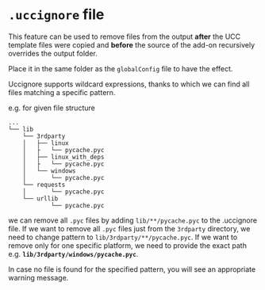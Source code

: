 # `.uccignore` file

This feature can be used to remove files from the output **after** the UCC template files were copied and **before** the source of the 
add-on recursively overrides the output folder.

Place it in the same folder as the `globalConfig` file to have the effect.

Uccignore supports wildcard expressions, thanks to which we can find all files matching a specific pattern.

e.g. for given file structure 

```
...
└── lib
    └── 3rdparty
    │   ├── linux
    │   ├   └── pycache.pyc
    │   ├── linux_with_deps
    │   ├   └── pycache.pyc
    │   └── windows
    │       └── pycache.pyc
    └── requests
    │       └── pycache.pyc
    └── urllib
            └── pycache.pyc
```  

we can remove all `.pyc` files by adding `lib/**/pycache.pyc` to the .uccignore file. 
If we want to remove all `.pyc` files just from the `3rdparty` directory, we need to change pattern to `lib/3rdparty/**/pycache.pyc`.
If we want to remove only for one specific platform, we need to provide the exact path e.g. **`lib/3rdparty/windows/pycache.pyc`**.

In case no file is found for the specified pattern, you will see an appropriate warning message.
